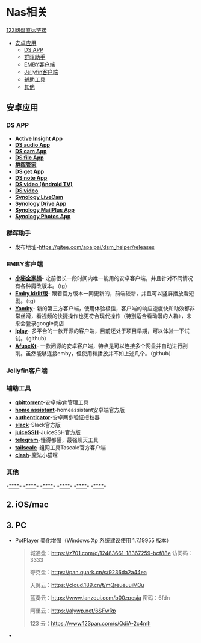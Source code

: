 # Nas相关

[123网盘直达链接](https://www.123pan.com/s/wgO8Vv-xdKP3.html)

- [安卓应用](#安卓应用)
  - [DS APP](#ds-app)
  - [群晖助手](#群晖助手)
  - [EMBY客户端](#emby客户端)
  - [Jellyfin客户端](#Jellyfin客户端)
  - [辅助工具](#辅助工具)
  - [其他](#其他)


## 安卓应用

### DS APP
- [**Active Insight App**](https://global.synologydownload.com/download/Mobile/Android-ActiveInsight/1.1.0-099/Android-SynologyActiveInsight.1.1.0-99.cn.apk)
- [**DS audio App**](https://global.synologydownload.com/download/Mobile/Android-DSaudio/3.15.4-524/Android-DSaudio.3.15.4-524.cn.apk)
- [**DS cam App**](https://global.synologydownload.com/download/Mobile/Android-DScam/3.8.2-1102/Android-DScam.3.8.2-1102.cn.apk)
- [**DS file App**](https://global.synologydownload.com/download/Mobile/Android-DSfile/4.17.1-588/Android-DSfile.4.17.1-588.cn.apk)
- [**群晖管家**](https://global.synologydownload.com/download/Mobile/Android-DSfinder/2.5.2-449/Android-DSfinder.2.5.2-449.cn.apk)
- [**DS get App**](https://global.synologydownload.com/download/Mobile/Android-DSdownload/1.12.5-172/Android-DSdownload.1.12.5-172.apk)
- [**DS note App**](https://global.synologydownload.com/download/Mobile/Android-DSnote/1.11.7-318/Android-DSnote.1.11.7-318.cn.apk)
- [**DS video (Android TV)**](https://global.synologydownload.com/download/Mobile/AndroidTV-DSvideo/1.1.7-10060/AndroidTV-DSvideo.1.1.7-10060.apk)
- [**DS video**](https://global.synologydownload.com/download/Mobile/Android-DSvideo/3.4.7-328/Android-DSvideo.3.4.7-328.cn.apk)
- [**Synology LiveCam**](https://global.synologydownload.com/download/Mobile/Android-LiveCam/1.1.2-165/Android-LiveCam.1.1.2-165.ww.apk)
- [**Synology Drive App**](https://global.synologydownload.com/download/Mobile/Android-Drive/3.5.1-940/Android-SynologyDrive.3.5.1-940.cn.apk)
- [**Synology MailPlus App**](https://global.synologydownload.com/download/Mobile/Android-DSmail/2.7.0-833/Android-SynologyMailPlus.2.7.0-833.cn.apk)
- [**Synology Photos App**](https://global.synologydownload.com/download/Mobile/Android-Photos/2.0.1-454/Android-SynologyPhotos.2.0.1-454.cn.apk)
   
### 群晖助手
- 发布地址-https://gitee.com/apaipai/dsm_helper/releases

 
### EMBY客户端
- [**小秘全家桶**](https://t.me/EmbyNoisyX/61)- 之前很长一段时间内唯一能用的安卓客户端，并且针对不同情况有各种魔改版本。（tg）
- [**Emby kirlif版**](https://t.me/SaltSoupGarage/563)- 跟着官方版本一同更新的，前端较新，并且可以竖屏播放看短剧。（tg）
- [**Yamby**](https://t.me/yamby_release/6)- 新的第三方客户端，使用体验极佳，客户端的响应速度快和动效都非常丝滑，看视频的快捷操作也更符合现代操作（特别适合看动漫的人群），未来会登录google商店
- [**Iplay**](https://github.com/ourfor/iPlayClient)- 多平台的一款开源的客户端，目前还处于项目早期，可以体验一下试试。（github）
- [**AfuseKt**](https://github.com/AttemptD/AfuseKt-release/releases)- 一款闭源的安卓客户端，特点是可以连接多个网盘并自动进行刮削。虽然能够连接emby，但使用和播放并不如上述几个。（github）

### Jellyfin客户端

### 辅助工具
- [**qbittorrent**]()-安卓端qb管理工具
- [**home assistant**]()-homeassistant安卓端官方版
- [**authenticator**]()-安卓两步验证授权器
- [**slack**]()-Slack官方版
- [**juiceSSH**]()-JuiceSSH官方版
- [**telegram**]()-懂得都懂，最强聊天工具
- [**tailscale**]()-组网工具Tascale官方客户端
- [**clash**]()-魔法小猫咪

### 其他
-[****]()-
-[****]()-
-[****]()-
-[****]()-
-[****]()-
-[****]()-

## 2. iOS/mac
## 3. PC
- PotPlayer 美化增强（Windows Xp 系统建议使用 1.7.19955 版本）

  
    > 城通盘：https://z701.com/d/12483661-18367259-bcf88e 访问码：3333
    >
    > 
    > 夸克盘：https://pan.quark.cn/s/9236da2a44ea
    >
    > 
    > 天翼云：https://cloud.189.cn/t/mQreueuuiM3u
    >
    > 
    > 蓝奏云：https://www.lanzoui.com/b00zpcsja 密码：6fdn
    >
    > 
    > 阿里云：https://alywp.net/6SFwRp
    >
    > 
    > 123 云：https://www.123pan.com/s/QdiA-2c4mh
- 

